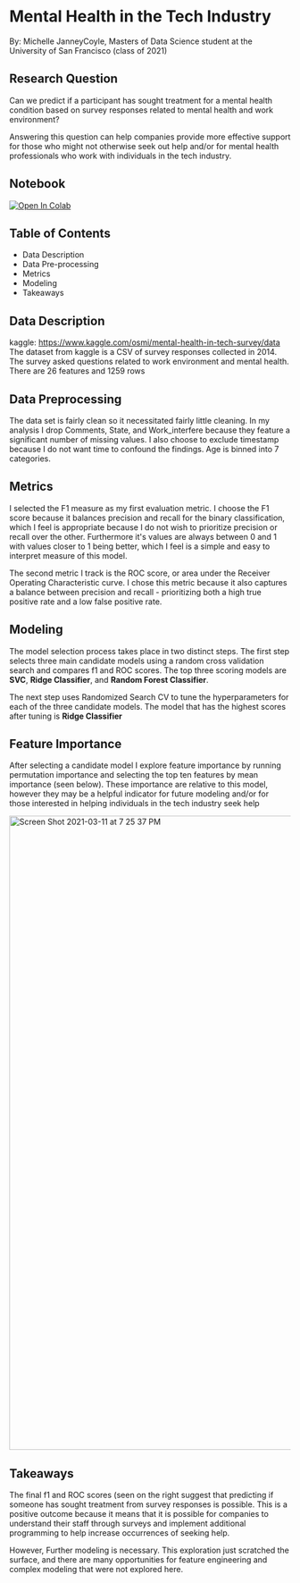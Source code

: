 # Mental Health in the Tech Industry
By: Michelle JanneyCoyle, Masters of Data Science student at the University of San Francisco (class of 2021)

## Research Question
Can we predict if a participant has sought treatment for a mental health condition based on survey responses related to mental health and work environment? 

Answering this question can help companies provide more effective support for those who might not otherwise seek out help and/or for mental health professionals who work with individuals in the tech industry.

## Notebook
[![Open In Colab](https://colab.research.google.com/assets/colab-badge.svg)](https://colab.research.google.com/github/michellejc/ML_Lab_FinalProject/blob/main/Modeling_Notebook.ipynb)

## Table of Contents
- Data Description 
- Data Pre-processing 
- Metrics 
- Modeling
- Takeaways

## Data Description 
kaggle: https://www.kaggle.com/osmi/mental-health-in-tech-survey/data
The dataset from kaggle is a CSV of survey responses collected in 2014. The survey asked questions related to work environment and mental health. There are 26 features and 1259 rows

## Data Preprocessing
The data set is fairly clean so it necessitated fairly little cleaning. In my analysis I drop Comments, State, and Work_interfere because they feature a significant number of missing values. I also choose to exclude timestamp because I do not want time to confound the findings.  Age is binned into 7 categories. 

## Metrics
I selected the F1 measure as my first evaluation metric. I choose the F1 score because it balances precision and recall for the binary classification, which I feel is appropriate because I do not wish to prioritize precision or recall over the other. Furthermore it's values are always between 0 and 1 with values closer to 1 being better, which I feel is a simple and easy to interpret measure of this model.

The second metric I track is the ROC score, or area under the Receiver Operating Characteristic curve. I chose this metric because it also captures a balance between precision and recall - prioritizing both a high true positive rate and a low false positive rate.

## Modeling 
The model selection process takes place in two distinct steps. 
The first step selects three main candidate models using a random cross validation search and compares f1 and ROC scores. The top three scoring models are **SVC**, **Ridge Classifier**, and **Random Forest Classifier**. 

The next step uses Randomized Search CV to tune the hyperparameters for each of the three candidate models. The model that has the highest scores after tuning is **Ridge Classifier**

## Feature Importance

After selecting a candidate model I explore feature importance by running permutation importance and selecting the top ten features by mean importance (seen below). These importance are relative to this model, however they may be a helpful indicator for future modeling and/or for those interested in helping individuals in the tech industry seek help 

<img width="1135" alt="Screen Shot 2021-03-11 at 7 25 37 PM" src="https://user-images.githubusercontent.com/67610529/110887679-92d86c00-829f-11eb-80c1-bef228e1372f.png">

## Takeaways 
The final f1 and ROC scores (seen on the right suggest that predicting if someone has sought treatment from survey responses is possible. This is a positive outcome because it means that it is possible for companies to understand their staff through surveys and implement additional programming to help increase occurrences of seeking help.

However, Further modeling is necessary. This exploration just scratched the surface, and there are many opportunities for feature engineering and complex modeling that were not explored here. 
